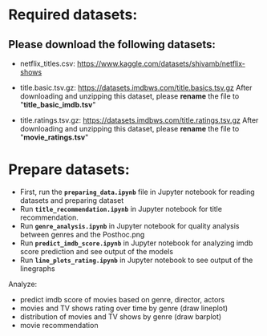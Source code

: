 # Required datasets:
## Please download the following datasets: 
- netflix_titles.csv: https://www.kaggle.com/datasets/shivamb/netflix-shows

- title.basic.tsv.gz: https://datasets.imdbws.com/title.basics.tsv.gz
  After downloading and unzipping this dataset, please **rename** the file to "**title_basic_imdb.tsv**"
  
- title.ratings.tsv.gz: https://datasets.imdbws.com/title.ratings.tsv.gz
  After downloading and unzipping this dataset, please **rename** the file to "**movie_ratings.tsv**"

# Prepare datasets:
- First, run the **`preparing_data.ipynb`** file in Jupyter notebook for reading datasets and preparing dataset
- Run **`title_recommendation.ipynb`** in Jupyter notebook for title recommendation. 
- Run **`genre_analysis.ipynb`** in Jupyter notebook for quality analysis between genres and the Posthoc.png 
- Run **`predict_imdb_score.ipynb`** in Jupyter notebook for analyzing imdb score prediction and see output of the models
- Run **`line_plots_rating.ipynb`** in Jupyter notebook to see output of the linegraphs


Analyze:
- predict imdb score of movies based on genre, director, actors
- movies and TV shows rating over time by genre (draw lineplot)
- distribution of movies and TV shows by genre (draw barplot)
- movie recommendation

